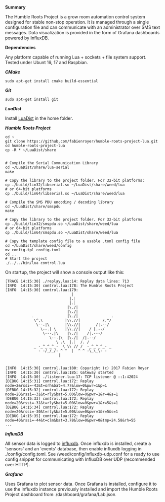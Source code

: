 **Summary**

The Humble Roots Project is a grow room automation control system designed for stable non-stop operation. It is managed through a single configuration file and can communicate with an administrator over SMS text messages. Data visualization is provided in the form of Grafana dashboards powered by InfluxDB.

**Dependencies**

Any platform capable of running Lua + sockets + file system support. Tested under Ubunt 16, 17 and Raspbian.

***CMake***

```
sudo apt-get install cmake build-essential
```

***Git***

```
sudo apt-get install git
```

***LuaDist***

Install [LuaDist](http://luadist.org/) in the home folder.

***Humble Roots Project***

```
cd ~
git clone https://github.com/fabienroyer/humble-roots-project-lua.git
cd humble-roots-project-lua
cp -R * ~/LuaDist/share


# Compile the Serial Communication Library
cd ~/LuaDist/share/lua-serial
make

# Copy the library to the project folder. For 32-bit platforms:
cp ./build/lin32/libserial.so ~/LuaDist/share/weed/lua
# or 64-bit platforms
cp ./build/lin64/libserial.so ~/LuaDist/share/weed/lua

# Compile the SMS PDU encoding / decoding library
cd ~/LuaDist/share/smspdu
make

# Copy the library to the project folder. For 32-bit platforms
cp ./build/lin32/smspdu.so ~/LuaDist/share/weed/lua
# or 64-bit platforms
cp ./build/lin64/smspdu.so ~/LuaDist/share/weed/lua

# Copy the template config file to a usable .toml config file
cd ~/LuaDist/share/weed/config
mv config.tpl config.toml
cd ..
# Start the project
./../../bin/lua control.lua
```

On startup, the project will show a console output like this:

```
[TRACE 14:15:30] ./replay.lua:14: Replay data lines: 713
[INFO  14:15:30] control.lua:178: The Humble Roots Project
[INFO  14:15:30] control.lua:179: 
			                  |
			                 |.|
			                 |.|
			                |\./|
			                |\./|
			.               |\./|               .
			 \^.\          |\\.//|          /.^/
			  \--.|\       |\\.//|       /|.--/
			    \--.| \    |\\.//|    / |.--/
			     \---.|\    |\./|    /|.---/
			        \--.|\  |\./|  /|.--/
			           \ .\  |.|  /. /
			 _ -_^_^_^_-  \ \\ // /  -_^_^_^_- _
			   - -/_/_/- ^ ^  |  ^ ^ -\_\_\- -
					  	|


[INFO  14:15:30] control.lua:180: Copyright (c) 2017 Fabien Royer
[INFO  14:15:30] control.lua:185: Gateway started
[INFO  14:15:30] ./listener.lua:17: TCP listener @ ::1:42024
[DEBUG 14:15:31] control.lua:172: Replay node=2&rssi=-43&t=srh&bat=4.77&low=0&pwr=1&p=1
[DEBUG 14:15:32] control.lua:172: Replay node=20&rssi=-31&t=rly&bat=5.00&low=0&pwr=1&r=4&s=1
[DEBUG 14:15:33] control.lua:172: Replay node=20&rssi=-31&t=rly&bat=5.00&low=0&pwr=1&r=5&s=1
[DEBUG 14:15:34] control.lua:172: Replay node=20&rssi=-30&t=rly&bat=5.00&low=0&pwr=1&r=5&s=1
[DEBUG 14:15:35] control.lua:172: Replay node=40&rssi=-44&t=clm&bat=3.78&low=0&pwr=0&tmp=24.58&rh=55
...
```

***InfluxDB***

All sensor data is logged to [influxdb](https://influxdata.com/time-series-platform/influxdb/).
Once influxdb is installed, create a 'sensors' and an 'events' database, then enable influxdb logging in ./config/config.toml. See /weed/config/influxdb-udp.conf for a ready to use config snippet for communicating with InfluxDB over UDP (recommended over HTTP).

***Grafana***

Uses Grafana to plot sensor data. Once Grafana is installed, configure it to use the Influxdb instance previously installed and import the
Humble Roots Project dashboard from ./dashboard/grafana/Lab.json.


